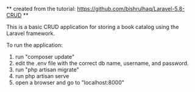 ** created from the tutorial: https://github.com/bishrulhaq/Laravel-5.8-CRUD **

This is a basic CRUD application for storing a book catalog using the Laravel framework.

To run the application:
1) run "composer update"
2) edit the .env file with the correct db name, username, and password.
3) run "php artisan migrate"
4) run php artisan serve
5) open a browser and go to "localhost:8000"